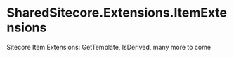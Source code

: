 # SharedSitecore.Extensions.ItemExtensions

Sitecore Item Extensions: GetTemplate, IsDerived, many more to come